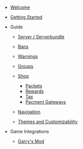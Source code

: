 
- [Welcome](README.md)
- [Getting Started](/getting_started.md)
    

- Guide
  
    - [Server / Serverbundle](/guide/server.md)
    - [Bans](/guide/ban.md)
    - [Warnings](/guide/warning.md)
    - [Groups](/guide/group.md)
    - [Shop](/guide/shop.md)

        - [Packets](/guide/shop/packet.md)
        - [Rewards](/guide/shop/reward.md)
        - [Tax](/guide/shop/tax.md)
        - [Pacment Gateways](/guide/shop/payment_gateways.md)

    - [Navigation](/guide/navigation.md)
    - [Themes and Customizability](/guide/customizability.md)


- Game Integrations
    
    - [Garry\'s Mod](/game/gmod.md "GMOD")